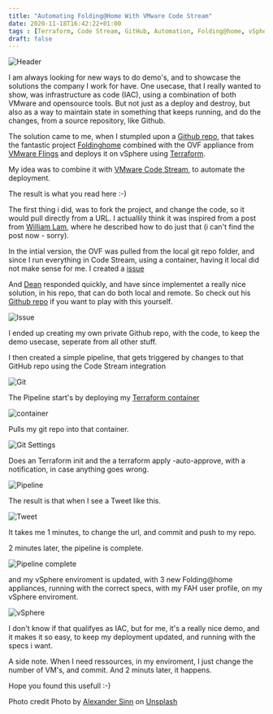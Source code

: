 ```yaml
---
title: "Automating Folding@Home With VMware Code Stream"
date: 2020-11-18T16:42:22+01:00
tags : [Terraform, Code Stream, GitHub, Automation, Folding@home, vSphere]
draft: false
---
```

![Header](images/top_picture.jpg)

I am always looking for new ways to do demo's, and to showcase the solutions the company I work for have. 
One usecase, that I really wanted to show, was infrastructure as code (IAC), using a combination of both VMware and opensource tools.
But not just as a deploy and destroy, but also as a way to maintain state in something that keeps running, and do the changes, from a source repository, like Github.

The solution came to me, when I stumpled upon a [Github repo](https://github.com/saintdle/Terraform), that takes the fantastic project [Foldinghome](https://foldingathome.org) combined with the OVF appliance from [VMware Flings](https://flings.vmware.com/vmware-appliance-for-folding-home) and deploys it on vSphere using [Terraform](https://www.terraform.io).

My idea was to combine it with [VMware Code Stream](https://cloud.vmware.com/code-stream), to automate the deployment.

The result is what you read here :-) 

The first thing i did, was to fork the project, and change the code, so it would pull directly from a URL. I actuallily think it was inspired from a post from [William Lam](https://twitter.com/lamw), where he described how to do just that (i can't find the post now - sorry). 

In the intial version, the OVF was pulled from the local git repo folder, and since I run everything in Code Stream, using a container, having it local did not make sense for me. 
I created a [issue](https://github.com/saintdle/Terraform/pull/1#issuecomment-723975191)

And [Dean](https://twitter.com/saintdle) responded quickly, and have since implementet a really nice solution, in his repo, that can do both local and remote. So check out his [Github repo](https://github.com/saintdle/Terraform) if you want to play with this yourself.

![Issue](images/github_issue.png)

I ended up creating my own private Github repo, with the code, to keep the demo usecase, seperate from all other stuff. 

I then created a simple pipeline, that gets triggered by changes to that GitHub repo using the Code Stream integration

![Git](images/cs_git_webhook.png)

The Pipeline start's by deploying my [Terraform container](https://hub.docker.com/r/robertjensen/terraform)

![container](images/cs_docker_setting.png)

Pulls my git repo into that container.

![Git Settings](images/cs_git_settings.png)

Does an Terraform init and the a terraform apply -auto-approve, with a notification, in case anything goes wrong.

![Pipeline](images/cs_pipeline.png)

The result is that when I see a Tweet like this.

![Tweet](images/tweet.png)

It takes me 1 minutes, to change the url, and commit and push to my repo.

2 minutes later, the pipeline is complete.

![Pipeline complete](images/cs_pipeline_complete.png)

and my vSphere enviroment is updated, with 3 new Folding@home appliances, running with the correct specs, with my FAH user profile, on my vSphere enviroment.

![vSphere](images/vsphere.png)

I don't know if that qualifyes as IAC, but for me, it's a really nice demo, and it makes it so easy, to keep my deployment updated, and running with the specs i want.

A side note. When I need ressources, in my enviroment, I just change the number of VM's, and commit. And 2 minuts later, it happens. 

Hope you found this usefull :-) 



Photo credit
<span>Photo by <a href="https://unsplash.com/@swimstaralex?utm_source=unsplash&amp;utm_medium=referral&amp;utm_content=creditCopyText">Alexander Sinn</a> on <a href="https://unsplash.com/s/photos/code?utm_source=unsplash&amp;utm_medium=referral&amp;utm_content=creditCopyText">Unsplash</a></span>
